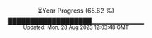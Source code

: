 <p align="center">
⏳Year Progress (65.62 %) <br>
███████████████████▁▁▁▁▁▁▁▁▁▁▁ <br>
<sub>Updated: Mon, 28 Aug 2023 12:03:48 GMT</sub>
</p>

